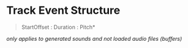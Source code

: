 # Track Event Structure

>StartOffset : Duration : Pitch*

_only applies to generated sounds and not loaded audio files (buffers)_
